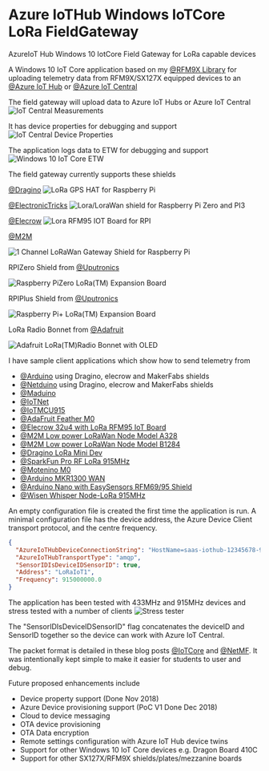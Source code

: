 # Azure IoTHub Windows IoTCore LoRa FieldGateway 
AzureIoT Hub Windows 10 IotCore Field Gateway for LoRa capable devices

A Windows 10 IoT Core application based on my [@RFM9X Library](https://github.com/KiwiBryn/RFM9XLoRa-NetMF) for uploading telemetry data from RFM9X/SX127X equipped devices to an [@Azure IoT Hub](https://azure.microsoft.com/en-us/services/iot-hub/) or [@Azure IoT Central](https://azure.microsoft.com/en-us/services/iot-central/)

The field gateway will upload data to Azure IoT Hubs or Azure IoT Central
![IoT Central Measurements](AzureIoTLoRaGatewayMeasurments.PNG)

It has device properties for debugging and support
![IoT Central Device Properties](AzureIoTLoRaGatewayProperties.PNG)

The application logs data to ETW for debugging and support
![Windows 10 IoT Core ETW](AzureIoTLoRaGatewayETW.PNG)

The field gateway currently supports these shields

[@Dragino](http://www.dragino.com/products/lora/item/106-lora-gps-hat.html)
![LoRa GPS HAT for Raspberry Pi](DraginoRPILoRaGPSShield.jpg)

[@ElectronicTricks](https://www.tindie.com/products/electronictrik/loralorawan-shield-for-raspberry-pi-zero-and-pi3)
![Lora/LoraWan shield for Raspberry Pi Zero and PI3](ElectronicTricksLoraShield.jpg)

[@Elecrow](https://www.elecrow.com/lora-rfm95-iot-board-for-rpi.html)
![Lora RFM95 IOT Board for RPI](ElecrowLoRaShield.jpg)

[@M2M](https://www.tindie.com/products/m2m/1-channel-lorawan-gateway-shield-for-raspberry-pi)

![1 Channel LoRaWan Gateway Shield for Raspberry Pi](M2MLoRaShield.jpg)

RPIZero Shield from [@Uputronics](https://store.uputronics.com/index.php?route=product/product&path=61&product_id=91)

![Raspberry PiZero LoRa(TM) Expansion Board](UputronicsRPIZeroShield.jpg)

RPIPlus Shield from [@Uputronics](https://store.uputronics.com/index.php?route=product/product&path=61&product_id=68)

![Raspberry Pi+ LoRa(TM) Expansion Board](UputronicsRPIPlusShield.jpg)

LoRa Radio Bonnet from [@Adafruit](https://www.adafruit.com/product/4074) 

![Adafruit LoRa(TM)Radio Bonnet with OLED](AdaFruitLoRaBonnet.jpg)

I have sample client applications which show how to send telemetry from
* [@Arduino](https://blog.devmobile.co.nz/2018/09/05/arduino-payload-addressing-client/) using Dragino, elecrow and MakerFabs shields
* [@Netduino](https://blog.devmobile.co.nz/2018/09/17/netduino-lora-radio-433-868-915-mhz-payload-addressing-client/) using Dragino, elecrow and MakerFabs shields
* [@Maduino](https://blog.devmobile.co.nz/2018/09/15/maduino-lora-radio-868mhz/)
* [@IoTNet](https://blog.devmobile.co.nz/2018/09/20/iot-net-lora-radio-915-mhz-payload-addressing-client/)
* [@IoTMCU915](https://blog.devmobile.co.nz/2018/09/18/lora-radio-node-v1-0-868-915mhz-payload-addressing-client/)
* [@AdaFruit Feather M0](https://blog.devmobile.co.nz/2018/09/23/adafruit-feather-m0-rfm95-lora-radio-payload-addressing-client/)
* [@Elecrow 32u4 with LoRa RFM95 IoT Board](https://blog.devmobile.co.nz/2018/09/19/32u4-with-lora-rfm95-iot-board-payload-addressing-client/)
* [@M2M Low power LoRaWan Node Model A328](https://blog.devmobile.co.nz/2018/09/14/low-power-lorawan-node-model-a328-payload-addressing-client/)
* [@M2M Low power LoRaWan Node Model B1284](https://blog.devmobile.co.nz/2018/09/16/low-power-lorawan-node-model-b1248-payload-addressing-client/)
* [@Dragino LoRa Mini Dev](https://blog.devmobile.co.nz/2018/09/13/dragino-loraminidev-payload-addressing-client/)
* [@SparkFun Pro RF LoRa 915MHz](https://blog.devmobile.co.nz/2018/12/11/sparkfun-pro-rf-lora-915mhz-payload-addressing-client/)
* [@Motenino M0](https://blog.devmobile.co.nz/2018/11/30/moteino-m0-payload-addressing-client/)
* [@Arduino MKR1300 WAN](https://blog.devmobile.co.nz/2018/11/26/arduino-mkr1300-wan-payload-addressing-client/)
* [@Arduino Nano with EasySensors RFM69/95 Shield](https://blog.devmobile.co.nz/2018/11/24/easy-sensors-lora-wireless-field-gateway-arduino-nano-client/)
* [@Wisen Whisper Node-LoRa 915MHz](https://blog.devmobile.co.nz/2018/09/24/wisen-whisper-node-lora-915-mhz-payload-addressing-client/)

An empty configuration file is created the first time the application is run. A minimal configuration file has the device address, the Azure Device Client transport protocol, and the centre frequency.

```Json
{
  "AzureIoTHubDeviceConnectionString": "HostName=saas-iothub-12345678-9012-3456-7890-123456789012.azure-devices.net;DeviceId=b1234567890d;SharedAccessKey=qwertyuiopasdfghjklzxcvbnm1234567890qwertyu=",
  "AzureIoTHubTransportType": "amqp",
  "SensorIDIsDeviceIDSensorID": true,
  "Address": "LoRaIoT1",
  "Frequency": 915000000.0
}
```

The application has been tested with 433MHz and 915MHz devices and stress tested with a number of clients
![Stress tester](LoRaStress.jpg)

The "SensorIDIsDeviceIDSensorID" flag concatenates the deviceID and SensorID together so the device can work with Azure IoT Central.

The packet format is detailed in these blog posts [@IoTCore](https://blog.devmobile.co.nz/2018/09/03/rfm9x-iotcore-payload-addressing/) and [@NetMF](https://blog.devmobile.co.nz/2018/09/04/rfm9x-netmf-payload-addressing/). It was intentionally kept simple to make it easier for students to user and debug.

Future proposed enhancements include
  * Device property support (Done Nov 2018)
  * Azure Device provisioning support (PoC V1 Done Dec 2018)
  * Cloud to device messaging
  * OTA device provisioning
  * OTA Data encryption
  * Remote settings configuration with Azure IoT Hub device twins
  * Support for other Windows 10 IoT Core devices e.g. Dragon Board 410C
  * Support for other SX127X/RFM9X shields/plates/mezzanine boards
